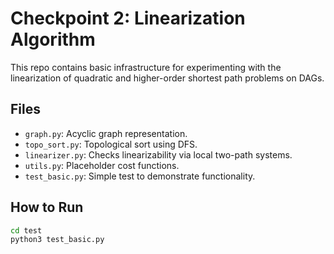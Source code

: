 # Checkpoint 2: Linearization Algorithm

This repo contains basic infrastructure for experimenting with the linearization of quadratic and higher-order shortest path problems on DAGs.

## Files

- `graph.py`: Acyclic graph representation.
- `topo_sort.py`: Topological sort using DFS.
- `linearizer.py`: Checks linearizability via local two-path systems.
- `utils.py`: Placeholder cost functions.
- `test_basic.py`: Simple test to demonstrate functionality.

## How to Run

```bash
cd test
python3 test_basic.py
